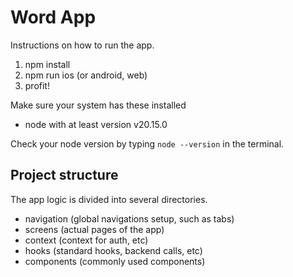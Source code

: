 # Word App

Instructions on how to run the app.

1. npm install
2. npm run ios (or android, web)
3. profit! 

Make sure your system has these installed
- node with at least version v20.15.0 

Check your node version by typing `node --version` in the terminal.

## Project structure
The app logic is divided into several directories.

- navigation (global navigations setup, such as tabs)
- screens (actual pages of the app)
- context (context for auth, etc)
- hooks (standard hooks, backend calls, etc)
- components (commonly used components)

